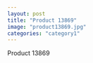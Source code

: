 ```yaml
---
layout: post
title: "Product 13869"
image: "product13869.jpg"
categories: "category1"
---
```

Product 13869
